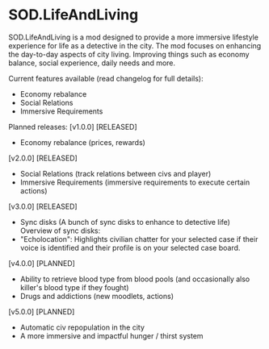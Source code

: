 # SOD.LifeAndLiving

SOD.LifeAndLiving is a mod designed to provide a more immersive lifestyle experience for life as a detective in the city.
The mod focuses on enhancing the day-to-day aspects of city living.
Improving things such as economy balance, social experience, daily needs and more.

Current features available (read changelog for full details):
- Economy rebalance
- Social Relations
- Immersive Requirements

Planned releases:
[v1.0.0] [RELEASED]
- Economy rebalance (prices, rewards)

[v2.0.0] [RELEASED]
- Social Relations (track relations between civs and player)
- Immersive Requirements (immersive requirements to execute certain actions)

[v3.0.0] [RELEASED]
- Sync disks (A bunch of sync disks to enhance to detective life)
Overview of sync disks:
- "Echolocation": Highlights civilian chatter for your selected case if their voice is identified and their profile is on your selected case board.

[v4.0.0] [PLANNED]
- Ability to retrieve blood type from blood pools (and occasionally also killer's blood type if they fought)
- Drugs and addictions (new moodlets, actions)

[v5.0.0] [PLANNED]
- Automatic civ repopulation in the city
- A more immersive and impactful hunger / thirst system